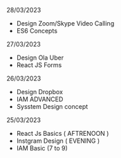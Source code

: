 28/03/2023
- Design Zoom/Skype Video Calling
- ES6 Concepts

27/03/2023
- Design Ola Uber
- React JS Forms

26/03/2023

- Design Dropbox
- IAM ADVANCED
- Sysstem Design concept

25/03/2023

- React Js Basics ( AFTRENOON )
- Instgram Design ( EVENING )
- IAM Basic (7 to 9)
